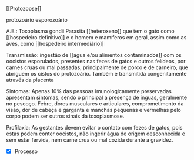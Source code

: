 [[Protozoose]]

protozoário esporozoário

A.E.: Toxoplasma gondii Parasita [[heteroxeno]] que tem o gato como [[hospedeiro definitivo]] e o homem e mamíferos em geral, assim como as aves, como [[hospedeiro intermediário]]


Transmissão: ingestão de [[água e/ou alimentos contaminados]] com os oocistos esporulados, presentes nas fezes de gatos e outros felídeos, por carnes cruas ou mal passadas, principalmente de porco e de carneiro, que abriguem os cistos do protozoário. Também é transmitida congenitamente através da placenta

Sintomas: Apenas 10% das pessoas imunologicamente preservadas apresentam sintomas, sendo o principal a presença de ínguas, geralmente no pescoço. Febre, dores musculares e articulares, comprometimento da visão, dor de cabeça e garganta e manchas pequenas e vermelhas pelo corpo podem ser outros sinais da toxoplasmose.

Profilaxia: As gestantes devem evitar o contato com fezes de gatos, pois estas podem conter oocistos, não ingerir água de origem desconhecida e sem estar fervida, nem carne crua ou mal cozida durante a gravidez.

- [x] Processo 
